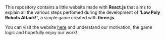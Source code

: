 This repository contains a little website made with **React.js** that aims to explain all the various steps perfomed during the development of **'Low Poly Robots Attack!'**, a simple game created with **three.js**. 

You can visit the website [here](https://sergiopicca.github.io/lowPolyRobotsAttack/) and understand our motivation, the game logic and hopefully enjoy our work!
